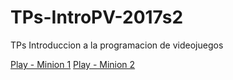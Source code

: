 # TPs-IntroPV-2017s2
TPs Introduccion a la programacion de videojuegos

[Play - Minion 1](https://martin292.github.io/TPs-IntroPV-2017s2/TP1/)
[Play - Minion 2](https://martin292.github.io/TPs-IntroPV-2017s2/TP2/)
